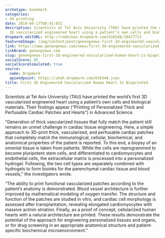 ```yaml
---
archetype: bookmark
categories:
- 3d printing
date: 2019-04-17T08:41:07Z
description: Scientists at Tel Aviv University (TAU) have printed the world’s first
  3D vascularized engineered heart using a patient’s own cells and biological materials.
dropmark.editURL: http://radhikan.dropmark.com/616548/18477713
featuredImage: /img/content/post/genengnews-first-3d-engineered-vascularized-human-heart-is-bioprinted.jpg
link: https://www.genengnews.com/news/first-3d-engineered-vascularized-human-heart-is-bioprinted/?amp=&amp=&amp=&amp=&oly_enc_id=5901D8426578G1Y
linkBrand: genengnews.com
slug: genengnews-first-3d-engineered-vascularized-human-heart-is-bioprinted
socialScore: 45
socialScoreSimulated: true
source:
  name: Dropmark
  apiendpoint: https://shah.dropmark.com/616548.json
title: First 3D Engineered Vascularized Human Heart Is Bioprinted
---
```

Scientists at Tel Aviv University (TAU) have printed the world’s first 3D vascularized engineered heart using a patient’s own cells and biological materials. Their findings appear (“Printing of Personalized Thick and Perfusable Cardiac Patches and Hearts”) in Advanced Science.

“Generation of thick vascularized tissues that fully match the patient still remains an unmet challenge in cardiac tissue engineering. Here, a simple approach to 3D-print thick, vascularized, and perfusable cardiac patches that completely match the immunological, cellular, biochemical, and anatomical properties of the patient is reported. To this end, a biopsy of an omental tissue is taken from patients. While the cells are reprogrammed to become pluripotent stem cells, and differentiated to cardiomyocytes and endothelial cells, the extracellular matrix is processed into a personalized hydrogel. Following, the two cell types are separately combined with hydrogels to form bioinks for the parenchymal cardiac tissue and blood vessels,” the investigators wrote.

“The ability to print functional vascularized patches according to the patient’s anatomy is demonstrated. Blood vessel architecture is further improved by mathematical modeling of oxygen transfer. The structure and function of the patches are studied in vitro, and cardiac cell morphology is assessed after transplantation, revealing elongated cardiomyocytes with massive actinin striation. Finally, as a proof of concept, cellularized human hearts with a natural architecture are printed. These results demonstrate the potential of the approach for engineering personalized tissues and organs, or for drug screening in an appropriate anatomical structure and patient-specific biochemical microenvironment.”

